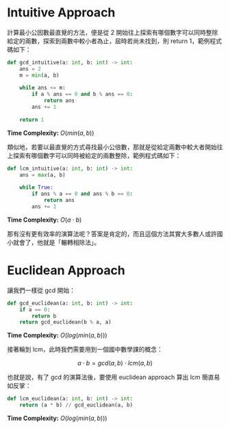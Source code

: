 # Intuitive Approach

計算最小公因數最直覺的方法，便是從 2 開始往上探索有哪個數字可以同時整除給定的兩數，探索到兩數中較小者為止，屆時若尚未找到，則 return 1，範例程式碼如下：

```Python
def gcd_intuitive(a: int, b: int) -> int:
    ans = 2
    m = min(a, b)
    
    while ans <= m:
        if a % ans == 0 and b % ans == 0:
            return ans
        ans += 1
    
    return 1
```

**Time Complexity:** $O(min(a, b))$

類似地，若要以最直覺的方式尋找最小公倍數，那就是從給定兩數中較大者開始往上探索有哪個數字可以同時被給定的兩數整除，範例程式碼如下：

```Python
def lcm_intuitive(a: int, b: int) -> int:
    ans = max(a, b)
    
    while True:
        if ans % a == 0 and ans % b == 0:
            return ans
        ans += 1
```

**Time Complexity:** $O(a \cdot b)$

那有沒有更有效率的演算法呢？答案是肯定的，而且這個方法其實大多數人或許國小就會了，他就是「輾轉相除法」。

# Euclidean Approach

讓我們一樣從 gcd 開始：

```Python
def gcd_euclidean(a: int, b: int) -> int:
    if a == 0:
        return b
    return gcd_euclidean(b % a, a)
```

**Time Complexity:** $O(log(min(a, b)))$

接著輪到 lcm，此時我們需要用到一個國中數學課的概念：

$$
a \cdot b = gcd(a, b) \cdot lcm(a, b)
$$

也就是說，有了 gcd 的演算法後，要使用 euclidean approach 算出 lcm 簡直易如反掌：

```Python
def lcm_euclidean(a: int, b: int) -> int:
    return (a * b) // gcd_euclidean(a, b)
```

**Time Complexity:** $O(log(min(a, b)))$
